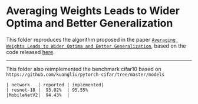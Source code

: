 # Averaging Weights Leads to Wider Optima and Better Generalization

This folder reproduces the algorithm proposed in the paper [`Averaging Weights Leads to Wider Optima and Better Generalization`](https://arxiv.org/abs/1803.05407), based on the code released [here](https://github.com/timgaripov/swa).

***
This folder also reimplemented the benchmark cifar10 based on `https://github.com/kuangliu/pytorch-cifar/tree/master/models`

```
| network   | reported | implemented|
| resnet-18 |  93.02%  | 95.55%
|MobileNetV2|  94.43%  | 
```
